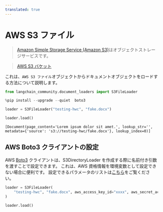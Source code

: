 ```yaml
---
translated: true
---
```


# AWS S3 ファイル

>[Amazon Simple Storage Service (Amazon S3)](https://docs.aws.amazon.com/AmazonS3/latest/userguide/using-folders.html)はオブジェクトストレージサービスです。

>[AWS S3 バケット](https://docs.aws.amazon.com/AmazonS3/latest/userguide/UsingBucket.html)

これは、`AWS S3 ファイル`オブジェクトからドキュメントオブジェクトをロードする方法について説明します。

```python
from langchain_community.document_loaders import S3FileLoader
```

```python
%pip install --upgrade --quiet  boto3
```

```python
loader = S3FileLoader("testing-hwc", "fake.docx")
```

```python
loader.load()
```

```output
[Document(page_content='Lorem ipsum dolor sit amet.', lookup_str='', metadata={'source': 's3://testing-hwc/fake.docx'}, lookup_index=0)]
```

## AWS Boto3 クライアントの設定

AWS [Boto3](https://boto3.amazonaws.com/v1/documentation/api/latest/index.html) クライアントは、S3DirectoryLoader を作成する際に名前付き引数を渡すことで設定できます。
これは、AWS 資格情報を環境変数として設定できない場合に便利です。
設定できるパラメータのリストは[こちら](https://boto3.amazonaws.com/v1/documentation/api/latest/reference/core/session.html#boto3.session.Session)をご覧ください。

```python
loader = S3FileLoader(
    "testing-hwc", "fake.docx", aws_access_key_id="xxxx", aws_secret_access_key="yyyy"
)
```

```python
loader.load()
```
